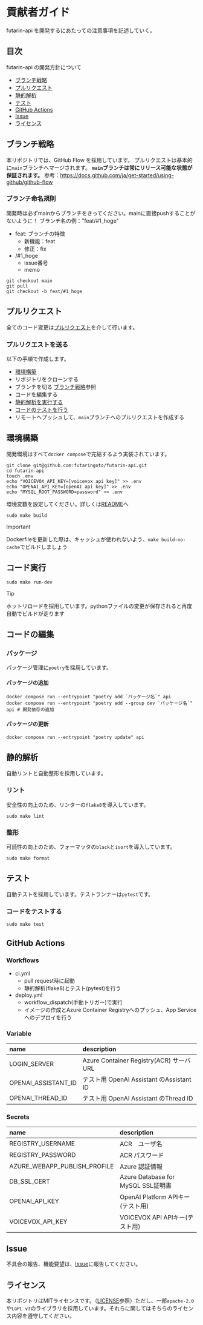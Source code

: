 # 貢献者ガイド
futarin-api を開発するにあたっての注意事項を記述していく。

## 目次
futarin-api の開発方針について
- [ブランチ戦略](#ブランチ戦略)
- [プルリクエスト](#プルリクエスト)
- [静的解析](#静的解析)
- [テスト](#テスト)
- [GitHub Actions](#github-actions)
- [Issue](#issue)
- [ライセンス](#ライセンス)

## ブランチ戦略

本リポジトリでは、GitHub Flow を採用しています。
プルリクエストは基本的に`main`ブランチへマージされます。
**`main`ブランチは常にリリース可能な状態が保証されます。**
参考：https://docs.github.com/ja/get-started/using-github/github-flow

### ブランチ命名規則
開発時は必ずmainからブランチをきってください。mainに直接pushすることがないように！
ブランチ名の例："feat/#1_hoge"
- feat: ブランチの特徴
  - 新機能：feat
  - 修正：fix
- /#1_hoge
  - issue番号
  - memo
```
git checkout main
git pull
git checkout -b feat/#1_hoge
```

## プルリクエスト
全てのコード変更は[プルリクエスト](https://github.com/futaringoto/futarin-api/pulls)を介して行います。
### プルリクエストを送る
以下の手順で作成します。
- [環境構築](#環境構築)
- リポジトリをクローンする
- ブランチを切る [ブランチ戦略](#ブランチ戦略)参照
- コードを編集する
- [静的解析を実行する](#静的解析)
- [コードのテストを行う](#コードをテストする)
- リモートへプッシュして、`main`ブランチへのプルリクエストを作成する

## 環境構築
開発環境はすべて`docker compose`で完結するよう実装されています。
```
git clone git@github.com:futaringoto/futarin-api.git
cd futarin-api
touch .env
echo "VOICEVOX_API_KEY=[voicevox api key]" >> .env
echo "OPENAI_API_KEY=[openAI api key]" >> .env
echo "MYSQL_ROOT_PASSWORD=password" >> .env
```
環境変数を設定してください。詳しくは[README](https://github.com/futaringoto/futarin-api/blob/main/README.md)へ
```
sudo make build
```
> [!IMPORTANT]
> Dockerfileを更新した際は、キャッシュが使われないよう、`make build-no-cache`でビルドしましょう

## コード実行
```
sudo make run-dev
```
> [!TIP]
> ホットリロードを採用しています。pythonファイルの変更が保存されると再度自動でビルドが走ります


## コードの編集
### パッケージ
パッケージ管理に`poetry`を採用しています。
#### パッケージの追加
```
docker compose run --entrypoint "poetry add `パッケージ名`" api
docker compose run --entrypoint "poetry add --group dev `パッケージ名`" api # 開発依存の追加
```
#### パッケージの更新
```
docker compose run --entrypoint "poetry update" api
```

## 静的解析
自動リントと自動整形を採用しています。
### リント
安全性の向上のため、リンターの`flake8`を導入しています。
```
sudo make lint
```
### 整形
可読性の向上のため、フォーマッタの`black`と`isort`を導入しています。
```
sudo make format
```

## テスト
自動テストを採用しています。テストランナーは`pytest`です。
### コードをテストする
```
sudo make test
```

## GitHub Actions
### Workflows
- ci.yml
  - pull request時に起動
  - 静的解析(flake8)とテスト(pytest)を行う
- deploy.yml
  - workflow_dispatch(手動トリガー)で実行
  - イメージの作成とAzure Container Registryへのプッシュ、App Serviceへのデプロイを行う

### Variable
| name               | description         |
| :----------------- | :------------------ |
| LOGIN_SERVER | Azure Container Registry(ACR) サーバURL |
| OPENAI_ASSISTANT_ID | テスト用 OpenAI Assistant のAssistant ID |
| OPENAI_THREAD_ID | テスト用 OpenAI Assistant のThread ID |


### Secrets
| name | description |
| :--- | :---------- |
| REGISTRY_USERNAME | ACR　ユーザ名 |
| REGISTRY_PASSWORD | ACR パスワード |
| AZURE_WEBAPP_PUBLISH_PROFILE | Azure 認証情報 |
| DB_SSL_CERT | Azure Database for MySQL SSL証明書 |
| OPENAI_API_KEY | OpenAI Platform APIキー(テスト用) |
| VOICEVOX_API_KEY | VOICEVOX API APIキー(テスト用) |

## Issue
不具合の報告、機能要望は、[Issue](https://github.com/futaringoto/futarin-api/issues)に報告してください。

## ライセンス
本リポジトリはMITライセンスです。（[LICENSE](https://github.com/futaringoto/futarin-api/blob/main/LICENSE)参照）ただし、一部`apache-2.0`や`LGPL v3`のライブラリを採用しています。それらに関してはそちらのライセンス内容を遵守してください。
